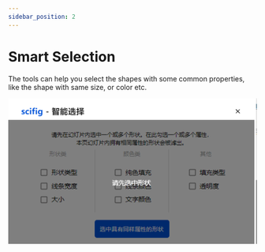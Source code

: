 ```yaml
---
sidebar_position: 2
---
```


# Smart Selection

The tools can help you select the shapes with some common properties, like the shape with same size, or color etc.

![smart-selection](../../../static/img/smartselection.png)

